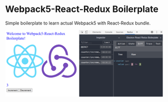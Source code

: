 # Webpack5-React-Redux Boilerplate

Simple boilerplate to learn actual Webpack5 with React-Redux bundle.

![Screenshot](./public/wrr-boilerplate.png)
